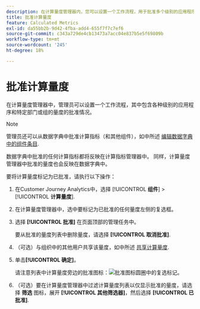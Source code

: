 ```yaml
---
description: 在计算量度管理器内，您可以设置一个工作流程，用于批准多个级别的应用程序和特定部门或群组的量度。
title: 批准计算量度
feature: Calculated Metrics
exl-id: da55bb2b-9d42-4fba-add4-655f7f7c7ef6
source-git-commit: c343a729de4cb13473a7acc04e837b5e5f69809b
workflow-type: tm+mt
source-wordcount: '245'
ht-degree: 18%

---
```


# 批准计算量度

在计算量度管理器中，管理员可以设置一个工作流程，其中包含各种级别的应用程序和特定部门或组的量度的批准情况。

>[!NOTE]
>
>管理员还可以从数据字典中批准计算指标（和其他组件），如中所述 [编辑数据字典中的组件条目](/help/components/data-dictionary/edit-entries-data-dictionary.md).
>
>数据字典中批准的任何计算指标都将反映在计算指标管理器中。 同样，计算量度管理器中批准的量度也会反映在数据字典中。

要将计算量度标记为已批准，请执行以下操作：

1. 在Customer Journey Analytics中，选择 [!UICONTROL **组件**] > [!UICONTROL **计算量度**].

1. 在计算量度管理器中，选中要标记为已批准的任何量度左侧的复选框。

1. 选择 **[!UICONTROL 批准]** 在页面顶部的管理任务中。

   要从批准的量度列表中删除量度，请选择 **[!UICONTROL 取消批准]**.

1. （可选）与组织中的其他用户共享该量度，如中所述 [共享计算量度](/help/components/calc-metrics/cm-workflow/cm-sharing.md).

1. 单击&#x200B;**[!UICONTROL 确定]**。

   请注意列表中计算量度旁边的批准图标：![批准图标圆圈中的复选标记。](https://spectrum.adobe.com/static/icons/workflow_18/Smock_CheckmarkCircle_18_N.svg)

1. （可选）要在计算量度管理器中过滤计算量度列表以仅显示批准的量度，请选择 **筛选** 图标，展开 **[!UICONTROL 其他筛选器]**，然后选择 **[!UICONTROL 已批准]**.

